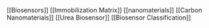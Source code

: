 [[Biosensors]]
[[Immobilization Matrix]]
[[nanomaterials]]
[[Carbon Nanomaterials]]
[[Urea Biosensor]]
[[Biosensor Classification]]
